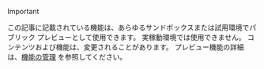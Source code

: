 > [!IMPORTANT]
> この記事に記載されている機能は、あらゆるサンドボックスまたは試用環境でパブリック プレビューとして使用できます。 実稼動環境では使用できません。 コンテンツおよび機能は、変更されることがあります。 プレビュー機能の詳細は、[機能の管理](../hr-admin-manage-features.md) を参照してください。